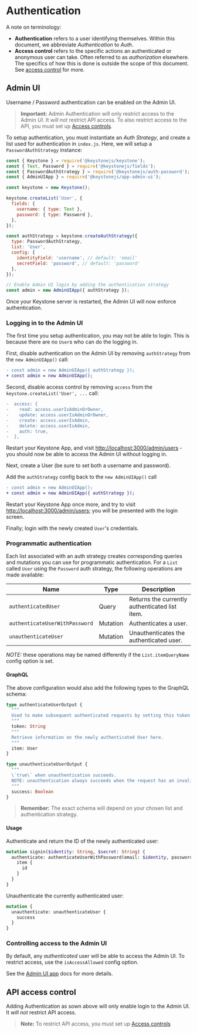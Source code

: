 <!--[meta]
section: guides
title: Authentication
subSection: advanced
[meta]-->

# Authentication

A note on terminology:

- **Authentication** refers to a user identifying themselves.
  Within this document, we abbreviate _Authentication_ to _Auth_.
- **Access control** refers to the specific actions an authenticated or anonymous
  user can take. Often referred to as _authorization_ elsewhere.
  The specifics of how this is done is outside the scope of this document.
  See [access control](/docs/guides/access-control.md) for more.

## Admin UI

Username / Password authentication can be enabled on the Admin UI.

> **Important:** Admin Authentication will only restrict access to the Admin _UI_. It _will not_ restrict API access. To also restrict access to the API, you must set up [Access controls](/docs/guides/access-control.md).

To setup authentication, you must instantiate an _Auth Strategy_, and create a
list used for authentication in `index.js`. Here, we will setup a
`PasswordAuthStrategy` instance:

```javascript
const { Keystone } = require('@keystonejs/keystone');
const { Text, Password } = require('@keystonejs/fields');
const { PasswordAuthStrategy } = require('@keystonejs/auth-password');
const { AdminUIApp } = require('@keystonejs/app-admin-ui');

const keystone = new Keystone();

keystone.createList('User', {
  fields: {
    username: { type: Text },
    password: { type: Password },
  },
});

const authStrategy = keystone.createAuthStrategy({
  type: PasswordAuthStrategy,
  list: 'User',
  config: {
    identityField: 'username', // default: 'email'
    secretField: 'password', // default: 'password'
  },
});

// Enable Admin UI login by adding the authentication strategy
const admin = new AdminUIApp({ authStrategy });
```

Once your Keystone server is restarted, the Admin UI will now enforce
authentication.

### Logging in to the Admin UI

The first time you setup authentication, you may not be able to login. This is
because there are no `User`s who can do the logging in.

First, disable authentication on the Admin UI by removing `authStrategy` from
the `new AdminUIApp()` call:

```diff
- const admin = new AdminUIApp({ authStrategy });
+ const admin = new AdminUIApp();
```

Second, disable access control by removing `access` from the
`keystone.createList('User', ...` call:

```diff
-  access: {
-    read: access.userIsAdminOrOwner,
-    update: access.userIsAdminOrOwner,
-    create: access.userIsAdmin,
-    delete: access.userIsAdmin,
-    auth: true,
-  },
```

Restart your Keystone App, and visit <http://localhost:3000/admin/users> - you should now be able to access the Admin UI without logging in.

Next, create a User (be sure to set both a username and password).

Add the `authStrategy` config back to the `new AdminUIApp()` call

```diff
- const admin = new AdminUIApp();
+ const admin = new AdminUIApp({ authStrategy });
```

Restart your Keystone App once more, and try to visit <http://localhost:3000/admin/users>; you will be presented with the login screen.

Finally; login with the newly created `User`'s credentials.

### Programmatic authentication

Each list associated with an auth strategy creates corresponding queries and mutations you can use for programmatic authentication. For a `List` called `User` using the `Password` auth strategy, the following operations are made available:

| Name                           | Type     | Description                                    |
| ------------------------------ | -------- | ---------------------------------------------- |
| `authenticatedUser`            | Query    | Returns the currently authenticated list item. |
| `authenticateUserWithPassword` | Mutation | Authenticates a user.                          |
| `unauthenticateUser`           | Mutation | Unauthenticates the authenticated user.        |

_NOTE:_ these operations may be named differently if the `List.itemQueryName` config option is set.

#### GraphQL

The above configuration would also add the following types to the GraphQL schema:

```graphql
type authenticateUserOutput {
  """
  Used to make subsequent authenticated requests by setting this token in a header: 'Authorization: Bearer <token>'.
  """
  token: String
  """
  Retrieve information on the newly authenticated User here.
  """
  item: User
}

type unauthenticateUserOutput {
  """
  \`true\` when unauthentication succeeds.
  NOTE: unauthentication always succeeds when the request has an invalid or missing authentication token.
  """
  success: Boolean
}
```

> **Remember:** The exact schema will depend on your chosen list and authentication strategy.

#### Usage

Authenticate and return the ID of the newly authenticated user:

```graphql
mutation signin($identity: String, $secret: String) {
  authenticate: authenticateUserWithPassword(email: $identity, password: $secret) {
    item {
      id
    }
  }
}
```

Unauthenticate the currently authenticated user:

```graphql
mutation {
  unauthenticate: unauthenticateUser {
    success
  }
}
```

### Controlling access to the Admin UI

By default, any _authenticated_ user will be able to access the Admin UI. To restrict access, use the `isAccessAllowed` config option.

See the [Admin UI app](https://www.keystonejs.com/keystonejs/app-admin-ui/) docs for more details.

## API access control

Adding Authentication as sown above will only enable login to the Admin UI. It _will not_ restrict API access.

> **Note:** To restrict API access, you must set up [Access controls](/docs/guides/access-control.md)
